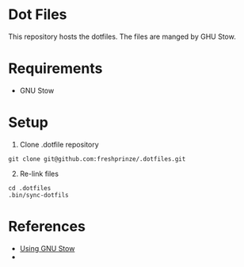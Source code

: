 # Dot Files
This repository hosts the dotfiles. The files are manged by GHU Stow.

# Requirements
- GNU Stow

# Setup
1. Clone .dotfile repository

  ```
  git clone git@github.com:freshprinze/.dotfiles.git 
  ```

2. Re-link files

  ```
  cd .dotfiles
  .bin/sync-dotfils
  ```

# References
- [Using GNU Stow](https://systemcrafters.net/managing-your-dotfiles/using-gnu-stow/)
- 
